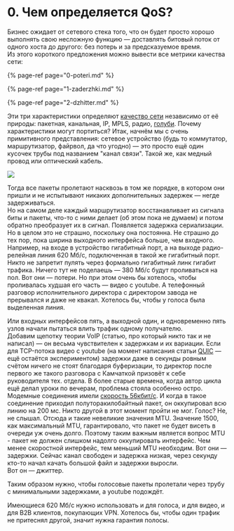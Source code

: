 # 0. Чем определяется QoS?

Бизнес ожидает от сетевого стека того, что он будет просто хорошо выполнять свою несложную функцию — доставлять битовый поток от одного хоста до другого: без потерь и за предсказуемое время.  
Из этого короткого предложения можно вывести все метрики качества сети:

{% page-ref page="0-poteri.md" %}

{% page-ref page="1-zaderzhki.md" %}

{% page-ref page="2-dzhitter.md" %}

Эти три характеристики определяют [качество сети](https://tools.ietf.org/html/rfc2549) независимо от её природы: пакетная, канальная, IP, MPLS, радио, [голуби](https://tools.ietf.org/html/rfc1149). Почему характеристики могут портиться? Итак, начнём мы с очень примитивного представления: сетевое устройство \(будь то коммутатор, маршрутизатор, файрвол, да что угодно\) — это просто ещё один кусочек трубы под названием "канал связи". Такой же, как медный провод или оптический кабель.

![](../../.gitbook/assets/image-143.png)

Тогда все пакеты пролетают насквозь в том же порядке, в котором они пришли и не испытывают никаких дополнительных задержек — негде задерживаться.  
Но на самом деле каждый маршрутизатор восстанавливает из сигнала биты и пакеты, что-то с ними делает \(об этом пока не думаем\) и потом обратно преобразует их в сигнал. Появляется задержка сериализации. Но в целом это не страшно, поскольку она постоянна. Не страшно до тех пор, пока ширина выходного интерфейса больше, чем входного.  
Например, на входе в устройство гигабитный порт, а на выходе радио-релейная линия 620 Мб/с, подключенная в такой же гигабитный порт. Никто не запретит пулять через формально гигабитный линк гигабит трафика. Ничего тут не поделаешь — 380 Мб/с будут проливаться на пол. Вот они — потери. Но при этом очень бы хотелось, чтобы проливалась худшая его часть — видео с youtube. А телефонный разговор исполнительного директора с директором завода не прерывался и даже не квакал. Хотелось бы, чтобы у голоса была выделенная линия.

Или входных интерфейсов пять, а выходной один, и одновременно пять узлов начали пытаться влить трафик одному получателю.  
Добавим щепотку теории VoIP \(статью, про который никто так и не написал\) — он весьма чувствителен к задержкам и их вариации. Если для TCP-потока видео с youtube \(на момент написания статьи [QUIC](https://habr.com/company/infopulse/blog/315172/) — ещё остаётся экспериментом\) задержки даже в секунды ровным счётом ничего не стоят благодаря буферизации, то директор после первого же такого разговора с Камчаткой призовёт к себе руководителя тех. отдела. В более старые времена, когда автор цикла ещё делал уроки по вечерам, проблема стояла особенно остро. Модемные соединения имели [скорость 56кбит/с](https://se7en.ru/post/4671.html). И когда в такое соединение приходил полуторакилобайтный пакет, он оккупировал всю линию на 200 мс. Никто другой в этот момент пройти не мог. Голос? Не, не слышал. Отсюда и такие невеликие значения MTU. Значение 1500, как максимальный MTU, гарантировало, что пакет не будет висеть в очереди уж очень долго. Поэтому таким важным является вопрос MTU - пакет не должен слишком надолго оккупировать интерфейс. Чем менее скоростной интерфейс, тем меньший MTU необходим. Вот они — задержки. Сейчас канал свободен и задержка низкая, через секунду кто-то начал качать большой файл и задержки выросли.  
Вот он — джиттер.

Таким образом нужно, чтобы голосовые пакеты пролетали через трубу с минимальными задержками, а youtube подождёт.

Имеющиеся 620 Мб/с нужно использовать и для голоса, и для видео, и для B2B клиентов, покупающих VPN. Хотелось бы, чтобы один трафик не притеснял другой, значит нужна гарантия полосы.

